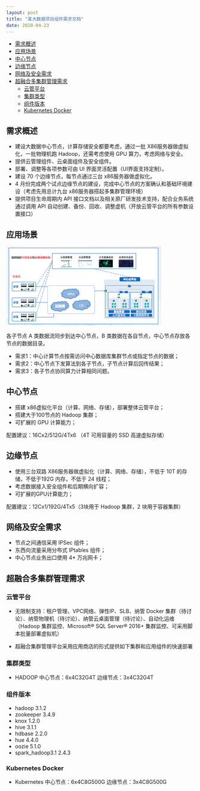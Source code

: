```yaml
---
layout: post
title: "某大数据项目组件需求文档"
date: 2020-04-23
---
```

<!-- TOC -->

- [需求概述](#%E9%9C%80%E6%B1%82%E6%A6%82%E8%BF%B0)
- [应用场景](#%E5%BA%94%E7%94%A8%E5%9C%BA%E6%99%AF)
- [中心节点](#%E4%B8%AD%E5%BF%83%E8%8A%82%E7%82%B9)
- [边缘节点](#%E8%BE%B9%E7%BC%98%E8%8A%82%E7%82%B9)
- [网络及安全需求](#%E7%BD%91%E7%BB%9C%E5%8F%8A%E5%AE%89%E5%85%A8%E9%9C%80%E6%B1%82)
- [超融合多集群管理需求](#%E8%B6%85%E8%9E%8D%E5%90%88%E5%A4%9A%E9%9B%86%E7%BE%A4%E7%AE%A1%E7%90%86%E9%9C%80%E6%B1%82)
    - [云管平台](#%E4%BA%91%E7%AE%A1%E5%B9%B3%E5%8F%B0)
    - [集群类型](#%E9%9B%86%E7%BE%A4%E7%B1%BB%E5%9E%8B)
    - [组件版本](#%E7%BB%84%E4%BB%B6%E7%89%88%E6%9C%AC)
    - [Kubernetes Docker](#kubernetes-docker)

<!-- /TOC -->

## 需求概述

+ 建设大数据中心节点，计算存储安全都要考虑，通过一批 X86服务器做虚拟化，一批物理机跑 Hadoop，还需考虑使用 GPU 算力，考虑网络与安全。
+ 提供云管理组件、云桌面组件及安全组件。
+ 部署、调整等各项参数可由 UI 界面灵活配置（UI界面支持定制）。
+ 建设 70 个边缘节点，每节点通过三台 x86服务器做虚拟化。
+ 4 月份完成两个试点边缘节点的建设，完成中心节点的方案确认和基础环境建设（考虑先用总计九台 x86服务器搭起多集群管理环境）
+ 提供项目生命周期内 API 接口文档以及相关原厂研发技术支持，配合业务系统通过调用 API 自动创建、备份、回收、调整虚机（开放云管平台的所有参数设置接口）

## 应用场景

![架构草图02](/images/image-2020-04-23-02.png)

各子节点 A 类数据流同步到达中心节点，B 类数据在各自节点，中心节点存放各节点的数据目录。

+ 需求1：中心计算节点按需访问中心数据库集群节点或指定节点的数据；
+ 需求2：中心节点下发算法到各子节点，子节点计算后回传结果；
+ 需求3：各子节点协同算力计算相同问题。

## 中心节点

+ 搭建 x86虚拟化平台（计算、网络、存储），部署整体云管平台；
+ 搭建大于100节点的 Hadoop 集群；
+ 可扩展的 GPU 计算能力；

配置建议：16Cx2/512G/4Tx6 （4T 可用容量的 SSD 高速虚拟存储）

## 边缘节点

+ 使用三台双路 X86服务器做虚拟化（计算、网络、存储），不低于 10T 的存储，不低于192G 内存，不低于 24 线程；
+ 考虑数据接入安全组件和后期横向扩容；
+ 可扩展的GPU计算能力；

配置建议：12Cx1/192G/4Tx5（3块用于 Hadoop 集群，2 块用于容器集群）

## 网络及安全需求

+ 节点之间通信采用 IPSec 组件；
+ 东西向流量采用分布式 IPtables 组件；
+ 中心节点业务出口使用 4* 万兆网卡；

## 超融合多集群管理需求

### 云管平台

+ 无限制支持：租户管理、VPC网络、弹性IP、SLB、纳管 Docker 集群（待讨论）、纳管物理机（待讨论）、纳管云桌面管理（待讨论）、自动化运维（Hadoop 集群监控、Microsoft® SQL Server® 2016+ 集群监控、可采用脚本批量部署虚拟机）

+ 超融合集群管理平台采用应用商店的形式提供如下集群和应用组件的快速部署

### 集群类型

+ HADOOP
中心节点：6x4C32G4T
边缘节点：3x4C32G4T

### 组件版本

+ hadoop 3.1.2
+ zookeeper 3.4.9
+ knox 1.2.0
+ hive 3.1.1
+ hdbase 2.2.0
+ hue 4.4.0
+ oozie 5.1.0
+ spark_hadoop3.1 2.4.3

### Kubernetes Docker

+ Kubernetes
中心节点：6x4C8G500G
边缘节点：3x4C8G500G
